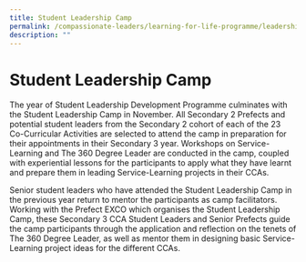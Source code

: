 ```yaml
---
title: Student Leadership Camp
permalink: /compassionate-leaders/learning-for-life-programme/leadership-events/student-leadership-camp/
description: ""
---
```



# **Student Leadership Camp**

The year of Student Leadership Development Programme culminates with the Student Leadership Camp in November. All Secondary 2 Prefects and potential student leaders from the Secondary 2 cohort of each of the 23 Co-Curricular Activities are selected to attend the camp in preparation for their appointments in their Secondary 3 year. Workshops on Service-Learning and The 360 Degree Leader are conducted in the camp, coupled with experiential lessons for the participants to apply what they have learnt and prepare them in leading Service-Learning projects in their CCAs.

Senior student leaders who have attended the Student Leadership Camp in the previous year return to mentor the participants as camp facilitators. Working with the Prefect EXCO which organises the Student Leadership Camp, these Secondary 3 CCA Student Leaders and Senior Prefects guide the camp participants through the application and reflection on the tenets of The 360 Degree Leader, as well as mentor them in designing basic Service-Learning project ideas for the different CCAs.